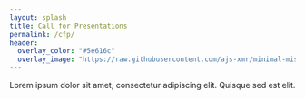 ```yaml
---
layout: splash
title: Call for Presentations
permalink: /cfp/
header:
  overlay_color: "#5e616c"
  overlay_image: "https://raw.githubusercontent.com/ajs-xmr/minimal-mistakes/master/assets/images/berlin-banner.jpg"
---
```

Lorem ipsum dolor sit amet, consectetur adipiscing elit. Quisque sed est elit.


